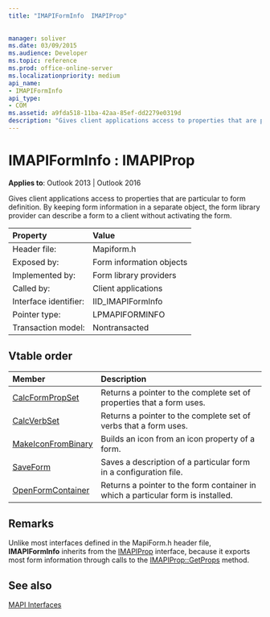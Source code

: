 ```yaml
---
title: "IMAPIFormInfo  IMAPIProp"
 
 
manager: soliver
ms.date: 03/09/2015
ms.audience: Developer
ms.topic: reference
ms.prod: office-online-server
ms.localizationpriority: medium
api_name:
- IMAPIFormInfo
api_type:
- COM
ms.assetid: a9fda518-11ba-42aa-85ef-dd2279e0319d
description: "Gives client applications access to properties that are particular to form definition. The provider can describe a form without activating the form."
---
```


# IMAPIFormInfo : IMAPIProp

  
  
**Applies to**: Outlook 2013 | Outlook 2016 
  
Gives client applications access to properties that are particular to form definition. By keeping form information in a separate object, the form library provider can describe a form to a client without activating the form.
  
|Property |Value |
|:-----|:-----|
|Header file:  <br/> |Mapiform.h  <br/> |
|Exposed by:  <br/> |Form information objects  <br/> |
|Implemented by:  <br/> |Form library providers  <br/> |
|Called by:  <br/> |Client applications  <br/> |
|Interface identifier:  <br/> |IID_IMAPIFormInfo  <br/> |
|Pointer type:  <br/> |LPMAPIFORMINFO  <br/> |
|Transaction model:  <br/> |Nontransacted  <br/> |
   
## Vtable order

|Member |Description |
|:-----|:-----|
|[CalcFormPropSet](imapiforminfo-calcformpropset.md) <br/> |Returns a pointer to the complete set of properties that a form uses. |
|[CalcVerbSet](imapiforminfo-calcverbset.md) <br/> |Returns a pointer to the complete set of verbs that a form uses. |
|[MakeIconFromBinary](imapiforminfo-makeiconfrombinary.md) <br/> |Builds an icon from an icon property of a form. |
|[SaveForm](imapiforminfo-saveform.md) <br/> |Saves a description of a particular form in a configuration file. |
|[OpenFormContainer](imapiforminfo-openformcontainer.md) <br/> |Returns a pointer to the form container in which a particular form is installed. |
   
## Remarks

Unlike most interfaces defined in the MapiForm.h header file, **IMAPIFormInfo** inherits from the [IMAPIProp](imapipropiunknown.md) interface, because it exports most form information through calls to the [IMAPIProp::GetProps](imapiprop-getprops.md) method. 
  
## See also



[MAPI Interfaces](mapi-interfaces.md)

